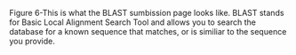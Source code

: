 Figure 6-This is what the BLAST sumbission page looks like. BLAST stands for Basic Local Alignment Search Tool and allows you to search the database for a known sequence that matches, or is similiar to the sequence you provide.